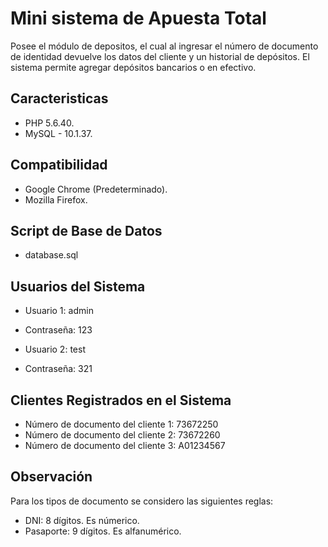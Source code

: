 # Mini sistema de Apuesta Total
Posee el módulo de depositos, el cual al ingresar el número de documento de identidad devuelve los datos del cliente y un historial de depósitos. El sistema permite agregar depósitos bancarios o en efectivo.

## Caracteristicas

  * PHP 5.6.40.
  * MySQL - 10.1.37.

## Compatibilidad

  * Google Chrome (Predeterminado).
  * Mozilla Firefox.

## Script de Base de Datos

  * database.sql

## Usuarios del Sistema

  * Usuario 1: admin 
  * Contraseña: 123

  * Usuario 2: test 
  * Contraseña: 321

## Clientes Registrados en el Sistema

  * Número de documento del cliente 1: 73672250
  * Número de documento del cliente 2: 73672260 
  * Número de documento del cliente 3: A01234567

## Observación
  Para los tipos de documento se considero las siguientes reglas:
  
  * DNI: 8 dígitos. Es númerico.
  * Pasaporte: 9 dígitos. Es alfanumérico.
  
